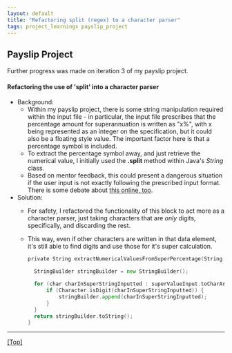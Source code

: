 ```yaml
---
layout: default
title: "Refactoring split (regex) to a character parser"
tags: project_learnings payslip_project
---
```


## Payslip Project

Further progress was made on iteration 3 of my payslip project.

#### Refactoring the use of 'split' into a character parser
- Background:
  - Within my payslip project, there is some string manipulation required within the input file - in particular, the input file prescribes that the percentage amount for superannuation is written as "x%", with x being represented as an integer on the specification, but it could also be a floating style value. The important factor here is that a percentage symbol is included.
  - To extract the percentage symbol away, and just retrieve the numerical value, I initially used the __.split__ method within Java's _String_ class.
  - Based on mentor feedback, this could present a dangerous situation if the user input is not exactly following the prescribed input format. There is some debate about [this online, too](https://stackoverflow.com/questions/998997/should-i-avoid-regular-expressions).
- Solution:
  - For safety, I refactored the functionality of this block to act more as a character parser, just taking characters that are _only_ digits, specifically, and discarding the rest.
  - This way, even if other characters are written in that data element, it's still able to find digits and use those for it's super calculation.

    ```go
    private String extractNumericalValuesFromSuperPercentage(String superValueInput) {

      StringBuilder stringBuilder = new StringBuilder();

      for (char charInSuperStringInputted : superValueInput.toCharArray()) {
          if (Character.isDigit(charInSuperStringInputted)) {
              stringBuilder.append(charInSuperStringInputted);
          }
      }
      return stringBuilder.toString();
    }
    ```

***

[[Top]](#top)
